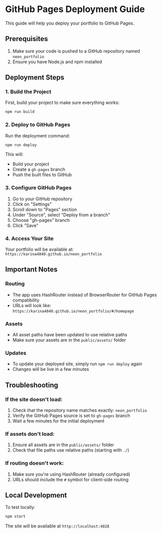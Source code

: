 # GitHub Pages Deployment Guide

This guide will help you deploy your portfolio to GitHub Pages.

## Prerequisites

1. Make sure your code is pushed to a GitHub repository named `neon_portfolio`
2. Ensure you have Node.js and npm installed

## Deployment Steps

### 1. Build the Project

First, build your project to make sure everything works:

```bash
npm run build
```

### 2. Deploy to GitHub Pages

Run the deployment command:

```bash
npm run deploy
```

This will:
- Build your project
- Create a `gh-pages` branch
- Push the built files to GitHub

### 3. Configure GitHub Pages

1. Go to your GitHub repository
2. Click on "Settings"
3. Scroll down to "Pages" section
4. Under "Source", select "Deploy from a branch"
5. Choose "gh-pages" branch
6. Click "Save"

### 4. Access Your Site

Your portfolio will be available at:
`https://karina4840.github.io/neon_portfolio`

## Important Notes

### Routing
- The app uses HashRouter instead of BrowserRouter for GitHub Pages compatibility
- URLs will look like: `https://karina4840.github.io/neon_portfolio/#/homepage`

### Assets
- All asset paths have been updated to use relative paths
- Make sure your assets are in the `public/assets/` folder

### Updates
- To update your deployed site, simply run `npm run deploy` again
- Changes will be live in a few minutes

## Troubleshooting

### If the site doesn't load:
1. Check that the repository name matches exactly: `neon_portfolio`
2. Verify the GitHub Pages source is set to `gh-pages` branch
3. Wait a few minutes for the initial deployment

### If assets don't load:
1. Ensure all assets are in the `public/assets/` folder
2. Check that file paths use relative paths (starting with `./`)

### If routing doesn't work:
1. Make sure you're using HashRouter (already configured)
2. URLs should include the `#` symbol for client-side routing

## Local Development

To test locally:
```bash
npm start
```

The site will be available at `http://localhost:4028` 